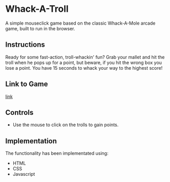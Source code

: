# Whack-A-Troll 

A simple mouseclick game based on the classic Whack-A-Mole arcade game, built to run in the browser.

## Instructions 

Ready for some fast-action, troll-whackin' fun? Grab your mallet and hit the troll when he pops up for a point, but beware, if you hit the wrong box you lose a point. You have 15 seconds to whack your way to the highest score!

## Link to Game 

[link](http://127.0.0.1:5500/index.html)

## Controls

- Use the mouse to click on the trolls to gain points.

## Implementation

The functionality has been implementated using:

- HTML
- CSS
- Javascript